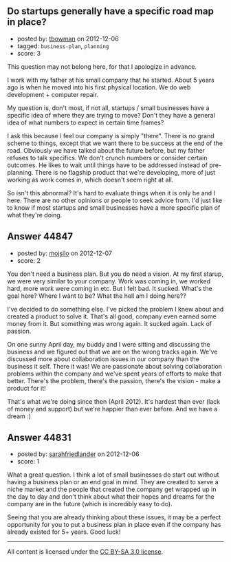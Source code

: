 ## Do startups generally have a specific road map in place?

- posted by: [tbowman](https://stackexchange.com/users/-1/18251-tbowman) on 2012-12-06
- tagged: `business-plan`, `planning`
- score: 3

This question may not belong here, for that I apologize in advance.

I work with my father at his small company that he started. About 5 years ago is when he moved into his first physical location. We do web development + computer repair. 

My question is, don't most, if not all, startups / small businesses have a specific idea of where they are trying to move? Don't they have a general idea of what numbers to expect in certain time frames?

I ask this because I feel our company is simply "there". There is no grand scheme to things, except that we want there to be success at the end of the road. Obviously we have talked about the future before, but my father refuses to talk specifics. We don't crunch numbers or consider certain outcomes. He likes to wait until things have to be addressed instead of pre-planning. There is no flagship product that we're developing, more of just working as work comes in, which doesn't seem right at all.

So isn't this abnormal? It's hard to evaluate things when it is only he and I here. There are no other opinions or people to seek advice from. I'd just like to know if most startups and small businesses have a more specific plan of what they're doing.


## Answer 44847

- posted by: [mojsilo](https://stackexchange.com/users/-1/1826-mojsilo) on 2012-12-07
- score: 2

You don't need a business plan. But you do need a vision. At my first starup, we were very similar to your company. Work was coming in, we worked hard, more work were coming in etc. But I felt bad. It sucked. What's the goal here? Where I want to be? What the hell am I doing here??

I've decided to do something else. I've picked the problem I knew about and created a product to solve it. That's all good, company even earned some money from it. But something was wrong again. It sucked again. Lack of passion. 

On one sunny April day, my buddy and I were sitting and discussing the business and we figured out that we are on the wrong tracks again. We've discussed more about collaboration issues in our company than the business it self. There it was! We are passionate about solving collaboration problems within the company and we've spent years of efforts to make that better. There's the problem, there's the passion, there's the vision - make a product for it!

That's what we're doing since then (April 2012). It's hardest than ever (lack of money and support) but we're happier than ever before. And we have a dream :)


## Answer 44831

- posted by: [sarahfriedlander](https://stackexchange.com/users/-1/21526-sarahfriedlander) on 2012-12-06
- score: 1

What a great question.  I think a lot of small businesses do start out without having a business plan or an end goal in mind.  They are created to serve a niche market and the people that created the company get wrapped up in the day to day and don't think about what their hopes and dreams for the company are in the future (which is incredibly easy to do).

Seeing that you are already thinking about these issues, it may be a perfect opportunity for you to put a business plan in place even if the company has already existed for 5+ years.  Good luck!



---

All content is licensed under the [CC BY-SA 3.0 license](https://creativecommons.org/licenses/by-sa/3.0/).
